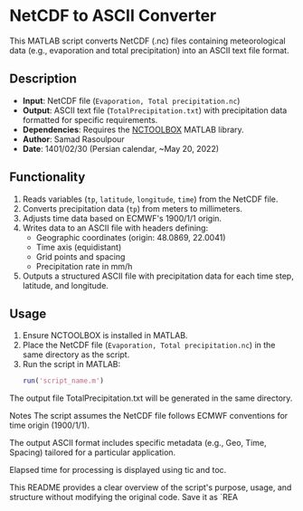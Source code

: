 # NetCDF to ASCII Converter

This MATLAB script converts NetCDF (.nc) files containing meteorological data (e.g., evaporation and total precipitation) into an ASCII text file format.

## Description
- **Input**: NetCDF file (`Evaporation, Total precipitation.nc`)
- **Output**: ASCII text file (`TotalPrecipitation.txt`) with precipitation data formatted for specific requirements.
- **Dependencies**: Requires the [NCTOOLBOX](https://github.com/nctoolbox/nctoolbox) MATLAB library.
- **Author**: Samad Rasoulpour
- **Date**: 1401/02/30 (Persian calendar, ~May 20, 2022)

## Functionality
1. Reads variables (`tp`, `latitude`, `longitude`, `time`) from the NetCDF file.
2. Converts precipitation data (`tp`) from meters to millimeters.
3. Adjusts time data based on ECMWF's 1900/1/1 origin.
4. Writes data to an ASCII file with headers defining:
   - Geographic coordinates (origin: 48.0869, 22.0041)
   - Time axis (equidistant)
   - Grid points and spacing
   - Precipitation rate in mm/h
5. Outputs a structured ASCII file with precipitation data for each time step, latitude, and longitude.

## Usage
1. Ensure NCTOOLBOX is installed in MATLAB.
2. Place the NetCDF file (`Evaporation, Total precipitation.nc`) in the same directory as the script.
3. Run the script in MATLAB:
   ```matlab
   run('script_name.m')

The output file TotalPrecipitation.txt will be generated in the same directory.

Notes
The script assumes the NetCDF file follows ECMWF conventions for time origin (1900/1/1).

The output ASCII format includes specific metadata (e.g., Geo, Time, Spacing) tailored for a particular application.

Elapsed time for processing is displayed using tic and toc.


This README provides a clear overview of the script's purpose, usage, and structure without modifying the original code. Save it as `REA

